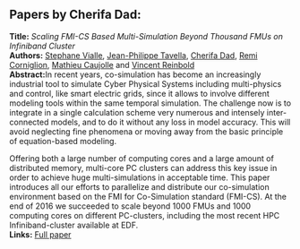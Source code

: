 <h2>Papers by Cherifa Dad:</h2>
<p>
<b>Title:</b> <i> Scaling FMI-CS Based Multi-Simulation Beyond Thousand FMUs on Infiniband Cluster </i> <br />
<b>Authors:</b> <a href="../authors/author_288.html">Stephane Vialle</a>, <a href="../authors/author_267.html">Jean-Philippe Tavella</a>, <a href="../authors/author_51.html">Cherifa Dad</a>, <a href="../authors/author_47.html">Remi Corniglion</a>, <a href="../authors/author_42.html">Mathieu Caujolle</a> and <a href="../authors/author_227.html">Vincent Reinbold</a><br />
<b>Abstract:</b>In recent years, co-simulation has become an increasingly industrial tool to simulate Cyber Physical Systems including multi-physics and control, like smart electric grids, since it allows to involve different modeling tools within the same temporal simulation. The challenge now is to integrate in a single calculation scheme very numerous and intensely inter-connected models, and to do it without any loss in model accuracy. This will avoid neglecting fine phenomena or moving away from the basic principle of equation-based modeling.

Offering both a large number of computing cores and a large amount of distributed memory, multi-core PC clusters can address this key issue in order to achieve huge multi-simulations in acceptable time. This paper introduces all our efforts to parallelize and distribute our co-simulation environment based on the FMI for Co-Simulation standard (FMI-CS). At the end of 2016 we succeeded to scale beyond 1000 FMUs and 1000 computing cores on different PC-clusters, including the most recent HPC Infiniband-cluster available at EDF.<br />
<b>Links:</b> <a href="../submissions/ecp17132673_VialleTavellaDadCorniglionCaujolleReinbold.pdf">Full paper</a></p>